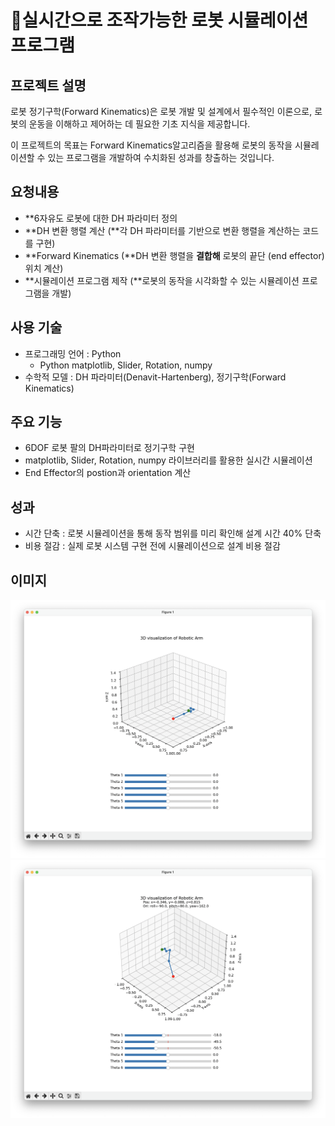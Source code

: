 # 🦾실시간으로 조작가능한 로봇 시뮬레이션 프로그램

## 프로젝트 설명

로봇 정기구학(Forward Kinematics)은 로봇 개발 및 설계에서 필수적인 이론으로, 로봇의 운동을 이해하고 제어하는 데 필요한 기초 지식을 제공합니다.  

이 프로젝트의 목표는 Forward Kinematics알고리즘을 활용해  로봇의 동작을 시뮬레이션할 수 있는 프로그램을 개발하여 수치화된 성과를 창출하는 것입니다.

## 요청내용

- **6자유도 로봇에 대한 DH 파라미터 정의
- **DH 변환 행렬 계산 (**각 DH 파라미터를 기반으로 변환 행렬을 계산하는 코드를 구현)
- **Forward Kinematics (**DH 변환 행렬을 **결합해** 로봇의 끝단 (end effector) 위치 계산)
- **시뮬레이션 프로그램 제작 (**로봇의 동작을 시각화할 수 있는 시뮬레이션 프로그램을 개발)

## 사용 기술

- 프로그래밍 언어 : Python
  - Python matplotlib, Slider, Rotation, numpy
- 수학적 모델 : DH 파라미터(Denavit-Hartenberg), 정기구학(Forward Kinematics)

## 주요 기능

- 6DOF 로봇 팔의 DH파라미터로 정기구학 구현
- matplotlib, Slider, Rotation, numpy 라이브러리를 활용한 실시간 시뮬레이션
- End Effector의 postion과 orientation 계산

## 성과

- 시간 단축 : 로봇 시뮬레이션을 통해 동작 범위를 미리 확인해 설계 시간 40% 단축
- 비용 절감 : 실제 로봇 시스템 구현 전에 시뮬레이션으로 설계 비용 절감

## 이미지

![실행 화면](image.png)
![실행 화면 2](image2.png)
